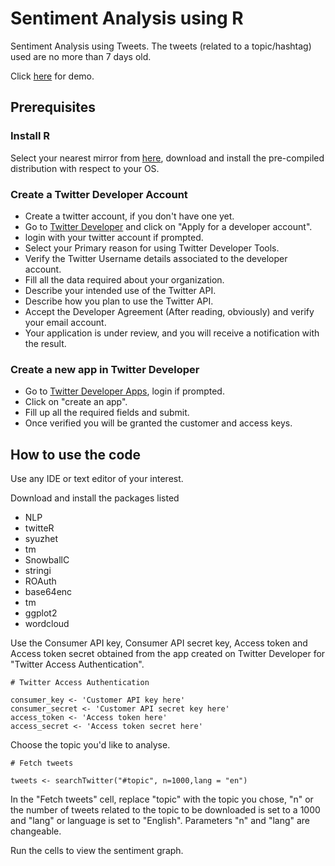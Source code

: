 # Sentiment Analysis using R
Sentiment Analysis using Tweets. The tweets (related to a topic/hashtag) used are no more than 7 days old. 

Click [here](https://sentysis.shinyapps.io/Sentysis/ "Sentysis") for demo.

## Prerequisites

### Install R
Select your nearest mirror from [here](https://cran.r-project.org/mirrors.html), download and install the pre-compiled distribution with respect to your OS.

### Create a Twitter Developer Account
* Create a twitter account, if you don't have one yet.
* Go to [Twitter Developer](https://developer.twitter.com/en/apply-for-access) and click on "Apply for a developer account".
* login with your twitter account if prompted.
* Select your Primary reason for using Twitter Developer Tools.
* Verify the Twitter Username details associated to the developer account.
* Fill all the data required about your organization.
* Describe your intended use of the Twitter API.
* Describe how you plan to use the Twitter API.
* Accept the Developer Agreement (After reading, obviously) and verify your email account.
* Your application is under review, and you will receive a notification with the result.

### Create a new app in Twitter Developer

* Go to [Twitter Developer Apps](https://developer.twitter.com/en/apps), login if prompted.
* Click on "create an app".
* Fill up all the required fields and submit.
* Once verified you will be granted the customer and access keys.

## How to use the code

Use any IDE or text editor of your interest.

Download and install the packages listed

* NLP
* twitteR
* syuzhet
* tm
* SnowballC
* stringi
* ROAuth
* base64enc
* tm
* ggplot2
* wordcloud

Use the Consumer API key, Consumer API secret key, Access token and Access token secret obtained from the app created on Twitter Developer for "Twitter Access Authentication".
```{r}
# Twitter Access Authentication

consumer_key <- 'Customer API key here'
consumer_secret <- 'Customer API secret key here'
access_token <- 'Access token here'
access_secret <- 'Access token secret here'
```

Choose the topic you'd like to analyse.
```{r}
# Fetch tweets

tweets <- searchTwitter("#topic", n=1000,lang = "en")
```
In the "Fetch tweets" cell, replace "topic" with the topic you chose, "n" or the number of tweets related to the topic to be downloaded is set to a 1000 and "lang" or language is set to "English". Parameters "n" and "lang" are changeable.

Run the cells to view the sentiment graph.

